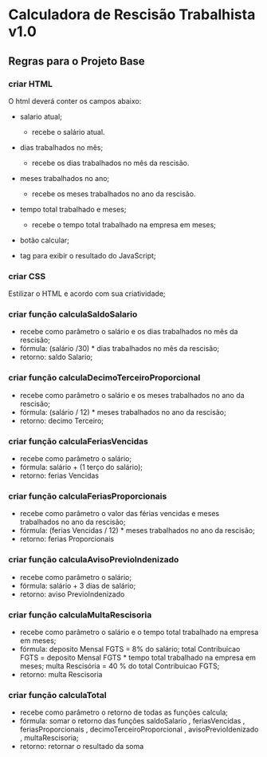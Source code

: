 # Calculadora de Rescisão Trabalhista v1.0

## Regras para o Projeto Base

### criar HTML
O html deverá conter os campos abaixo:
- salario atual;
    - recebe o salário atual.

- dias trabalhados no mês;
    - recebe os dias trabalhados no mês da rescisão.

- meses trabalhados no ano;
    - recebe os meses trabalhados no ano da rescisão.

- tempo total trabalhado e meses;
    - recebe o tempo total trabalhado na empresa em meses;

- botão calcular;

- tag para exibir o resultado do JavaScript;

### criar CSS
Estilizar o HTML e acordo com sua criatividade;

### criar função calculaSaldoSalario
- recebe como parâmetro o salário e os dias trabalhados no mês da rescisão;
- fórmula: (salário /30) * dias trabalhados no mês da rescisão; 
- retorno: saldo Salario;

### criar função calculaDecimoTerceiroProporcional
- recebe como parâmetro o salário e os meses trabalhados no ano da rescisão;
- fórmula: (salário / 12) * meses trabalhados no ano da rescisão;
- retorno: decimo Terceiro;

### criar função calculaFeriasVencidas
- recebe como parâmetro o salário;
- fórmula: salário + (1 terço do salário);
- retorno: ferias Vencidas

### criar função calculaFeriasProporcionais
- recebe como parâmetro o valor das férias vencidas e meses trabalhados no ano da rescisão;
- fórmula: (ferias Vencidas / 12) * meses trabalhados no ano da rescisão; 
- retorno: ferias Proporcionais

### criar função calculaAvisoPrevioIndenizado
- recebe como parâmetro o salário;
- fórmula: salário + 3 dias de salário;
- retorno: aviso PrevioIndenizado

### criar função calculaMultaRescisoria
- recebe como parâmetro o salário e o tempo total trabalhado na empresa em meses;
- fórmula:
        deposito Mensal FGTS = 8% do salário;
        total Contribuicao FGTS = deposito Mensal FGTS * tempo total trabalhado na empresa em meses;
        multa Rescisória = 40 % do total Contribuicao FGTS;
- retorno: multa Rescisoria

### criar função calculaTotal
- recebe como parâmetro o retorno de todas as funções calcula;
- fórmula: somar o retorno das funções saldoSalario , feriasVencidas , feriasProporcionais , decimoTerceiroProporcional , avisoPrevioIdenizado , multaRescisoria;
- retorno: retornar o resultado da soma
    